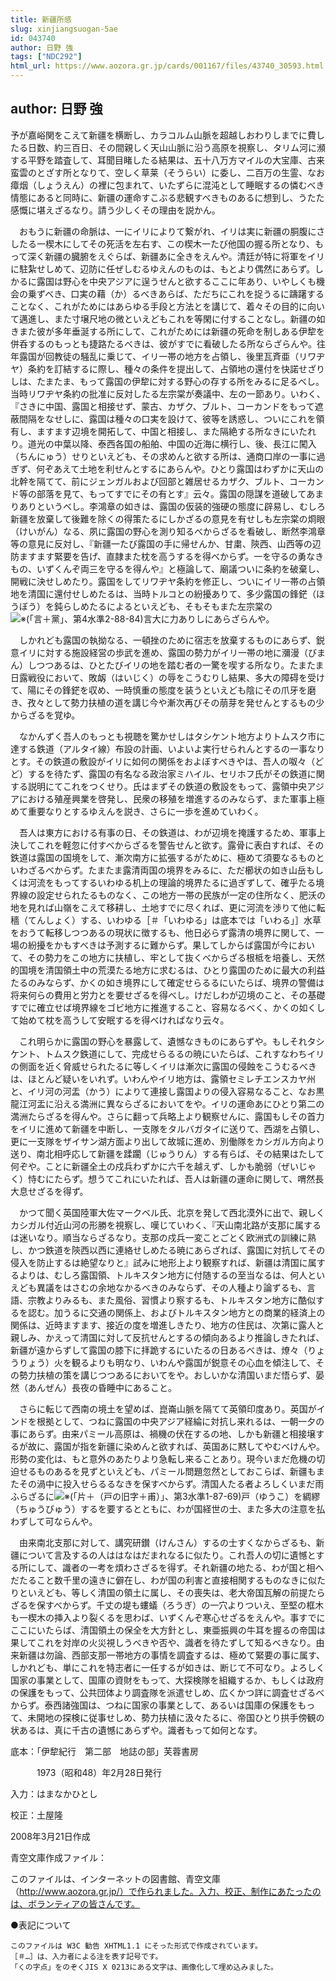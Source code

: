 ```yaml
---
title: 新疆所感
slug: xinjiangsuogan-5ae
id: 043740
author: 日野 強
tags: ["NDC292"]
html_url: https://www.aozora.gr.jp/cards/001167/files/43740_30593.html
---
```


## author: 日野 強

予が嘉峪関をこえて新疆を横断し、カラコルム山脈を超越しおわりしまでに費したる日数、約三百日、その間親しく天山山脈に沿う高原を視察し、タリム河に瀕する平野を踏査して、耳聞目睹したる結果は、五十八万方マイルの大宝庫、古来蛮雲のとざす所となりて、空しく草莱（そうらい）に委し、二百万の生霊、なお瘴烟（しょうえん）の裡に包まれて、いたずらに混沌として睡眠するの憐むべき情態にあると同時に、新疆の運命すこぶる悲観すべきものあるに想到し、うたた感慨に堪えざるなり。請う少しくその理由を説かん。

　おもうに新疆の命脈は、一にイリによりて繋がれ、イリは実に新疆の胴腹にさしたる一楔木にしてその死活を左右す、この楔木一たび他国の握る所となり、もって深く新疆の臓腑をえぐらば、新疆あに全きをえんや。清廷が特に将軍をイリに駐紮せしめて、辺防に任ぜしむるゆえんのものは、もとより偶然にあらず。しかるに露国は野心を中央アジアに逞うせんと欲するここに年あり、いやしくも機会の乗ずべき、口実の藉（か）るべきあらば、ただちにこれを捉うるに躊躇することなく、これがためにはあらゆる手段と方法とを講じて、着々その目的に向いて邁進し、また寸壌尺地の微といえどもこれを等閑に付することなし。新疆の如きまた彼が多年垂涎する所にして、これがためには新疆の死命を制しある伊犂を併呑するのもっとも捷路たるべきは、彼がすでに看破したる所ならざらんや。往年露国が回教徒の騒乱に乗じて、イリ一帯の地方を占領し、後里瓦斉亜（リワヂヤ）条約を訂結するに際し、種々の条件を提出して、占領地の還付を快諾せざりしは、たまたま、もって露国の伊犂に対する野心の存する所をみるに足るべし。当時リワヂヤ条約の批准に反対したる左宗棠が奏議中、左の一節あり。いわく、『さきに中国、露国と相接せず、蒙古、カザク、ブルト、コーカンドをもって遮蔽間隔をなせしに、露国は種々の口実を設けて、彼等を誘惑し、ついにこれを領有し、ますます辺境を開拓して、中国と相接し、また隔絶する所なきにいたれり。道光の中葉以降、泰西各国の船舶、中国の近海に横行し、後、長江に闖入（ちんにゅう）せりといえども、その求めんと欲する所は、通商口岸の一事に過ぎず、何ぞあえて土地を利せんとするにあらんや。ひとり露国はわずかに天山の北幹を隔てて、前にジェンガルおよび回部と雑居せるカザク、ブルト、コーカンド等の部落を見て、もってすでにその有とす』云々。露国の隠謀を道破してあまりありというべし。李鴻章の如きは、露国の仮装的強硬の態度に辟易し、むしろ新疆を放棄して後難を除くの得策たるにしかざるの意見を有せしも左宗棠の烱眼（けいがん）なる、夙に露国の野心を測り知るべからざるを看破し、断然李鴻章等の意見に反対し、『新疆一たび露国の手に帰せんか、甘粛、陝西、山西等の辺防ますます緊要を告げ、直隷また枕を高うするを得べからず。一を守るの勇なきもの、いずくんぞ両三を守るを得んや』と極論して、廟議ついに条約を破棄し、開戦に決せしめたり。露国をしてリワヂヤ条約を修正し、ついにイリ一帯の占領地を清国に還付せしめたるは、当時トルコとの紛擾ありて、多少露国の鋒鋩（ほうぼう）を鈍らしめたるによるといえども、そもそもまた左宗棠の![※(「言＋黨」、第4水準2-88-84)](https://www.aozora.gr.jp/cards/001167/files/../../../gaiji/2-88/2-88-84.png)言大に力ありしにあらざらんや。

　しかれども露国の執拗なる、一頓挫のために宿志を放棄するものにあらず、鋭意イリに対する施設経営の歩武を進め、露国の勢力がイリ一帯の地に瀰漫（びまん）しつつあるは、ひとたびイリの地を踏む者の一驚を喫する所なり。たまたま日露戦役において、敗衂（はいじく）の辱をこうむりし結果、多大の障碍を受けて、陽にその鋒鋩を収め、一時慎重の態度を装うといえども陰にその爪牙を磨き、孜々として勢力扶植の道を講じ今や漸次再びその萠芽を発せんとするもの少からざるを覚ゆ。

　なかんずく吾人のもっとも視聴を驚かせしはタシケント地方よりトムスク市に達する鉄道（アルタイ線）布設の計画、いよいよ実行せられんとするの一事なりとす。その鉄道の敷設がイリに如何の関係をおよぼすべきやは、吾人の呶々（どど）するを待たず、露国の有名なる政治家ミハイル、セリホフ氏がその鉄道に関する説明にてこれをつくせり。氏はまずその鉄道の敷設をもって、露領中央アジアにおける殖産興業を啓発し、民衆の移殖を増進するのみならず、また軍事上極めて重要なりとするゆえんを説き、さらに一歩を進めていわく。


　吾人は東方における有事の日、その鉄道は、わが辺境を掩護するため、軍事上決してこれを軽忽に付すべからざるを警告せんと欲す。露骨に表白すれば、その鉄道は露国の国境をして、漸次南方に拡張するがために、極めて須要なるものといわざるべからず。たまたま露清両国の境界をみるに、ただ櫛状の如き山岳もしくは河流をもってするいわゆる机上の理論的境界たるに過ぎずして、確乎たる境界線の設定せられたるものなく、この地方一帯の民族が一定の住所なく、肥沃の地を見れば山嶺をこえて移耕し、土地すでに尽くれば、更に河流を渉りて他に転穡（てんしょく）する、いわゆる［＃「いわゆる」は底本では「いわる」］水草をおうて転移しつつあるの現状に徴するも、他日必らず露清の境界に関して、一場の紛擾をかもすべきは予測するに難からず。果してしからば露国が今において、その勢力をこの地方に扶植し、牢として抜くべからざる根柢を培養し、天然的国境を清国領土中の荒漠たる地方に求むるは、ひとり露国のために最大の利益たるのみならず、かくの如き境界にして確定せらるるにいたらば、境界の警備は将来何らの費用と労力とを要せざるを得べし。けだしわが辺境のこと、その基礎すでに確立せば境界線をゴビ地方に推進すること、容易なるべく、かくの如くして始めて枕を高うして安眠するを得べければなり云々。



　これ明らかに露国の野心を暴露して、遺憾なきものにあらずや。もしそれタシケント、トムスク鉄道にして、完成せらるるの暁にいたらば、これすなわちイリの側面を近く脅威せられたるに等しくイリは漸次に露国の侵蝕をこうむるべきは、ほとんど疑いをいれず。いわんやイリ地方は、露領セミレチエンスカヤ州と、イリ河の河盂（かう）によりて連接し露国よりの侵入容易なること、なお黒龍江河盂に沿える満洲に異ならざるにおいてをや。イリの運命あにひとり第二の満洲たらざるを得んや。さらに翻って兵略上より観察せんに、露国もしその首力をイリに進めて新疆を中断し、一支隊をタルバガタイに送りて、西湖を占領し、更に一支隊をザイサン湖方面より出して故城に進め、別働隊をカシガル方向より送り、南北相呼応して新疆を蹂躙（じゅうりん）する有らば、その結果はたして何ぞや。ことに新疆全土の戍兵わずかに六千を越えず、しかも脆弱（ぜいじゃく）恃むにたらず。想うてこれにいたれば、吾人は新疆の運命に関して、喟然長大息せざるを得ず。

　かつて聞く英国陸軍大佐マークベル氏、北京を発して西北漠外に出で、親しくカシガル付近山河の形勝を視察し、嘆じていわく、『天山南北路が支那に属するは迷いなり。順当ならざるなり。支那の戍兵一変ことごとく欧洲式の訓練に熟し、かつ鉄道を陝西以西に連絡せしめたる暁にあらざれば、露国に対抗してその侵入を防止するは絶望なりと』試みに地形上より観察すれば、新疆は清国に属するよりは、むしろ露国領、トルキスタン地方に付随するの至当なるは、何人といえども異議をはさむの余地なかるべきのみならず、その人種より論ずるも、言語、宗教よりみるも、また風俗、習慣より察するも、トルキスタン地方に酷似するを認む。加うるに交通の関係上、およびトルキスタン地方との商業的経済上の関係は、近時ますます、接近の度を増進しきたり、地方の住民は、次第に露人と親しみ、かえって清国に対して反抗せんとするの傾向あるより推論しきたれば、新疆が遠からずして露国の膝下に拝跪するにいたるの日あるべきは、燎々（りょうりょう）火を観るよりも明なり、いわんや露国が鋭意その心血を傾注して、その勢力扶植の策を講じつつあるにおいてをや。おしいかな清国いまだ悟らず、晏然（あんぜん）長夜の昏睡中にあること。

　さらに転じて西南の境土を望めば、崑崙山脈を隔てて英領印度あり。英国がインドを根拠として、つねに露国の中央アジア経綸に対抗し来れるは、一朝一夕の事にあらず。由来パミール高原は、禍機の伏在するの地、しかも新疆と相接壌するが故に、露国が指を新疆に染めんと欲すれば、英国あに黙してやむべけんや。形勢の変化は、もと意外のあたりより急転し来ることあり。現今いまだ危機の切迫せるものあるを見ずといえども、パミール問題忽然としておこらば、新疆もまたその渦中に投入せらるるなきを保すべからず。清国人たる者よろしくいまだ雨ふらざるに![※(「片＋（戸の旧字＋甫）」、第3水準1-87-69)](https://www.aozora.gr.jp/cards/001167/files/../../../gaiji/1-87/1-87-69.png)戸（ゆうこ）を綢繆（ちゅうびゅう）するを要するとともに、わが国経世の士、また多大の注意を払わずして可ならんや。

　由来南北支那に対して、講究研鑚（けんさん）するの士すくなからざるも、新疆について言及するの人ははなはだまれなるに似たり。これ吾人の切に遺憾とする所にして、識者の一考を煩わさざるを得ず。それ新疆の地たる、わが国と相へだたること数千里の遠きに僻在し、わが国の利害と直接相関するものなきに似たりといえども、等しく清国の領土に属し、その喪失は、老大帝国瓦解の前提たらざるを保すべからず。千丈の堤も螻蟻（ろうぎ）の一穴よりついえ、至堅の框木も一楔木の挿入より裂くるを思わば、いずくんぞ寒心せざるをえんや。事すでにここにいたらば、清国領土の保全を大方針とし、東亜振興の牛耳を握るの帝国は果してこれを対岸の火災視しうべきや否や、識者を待たずして知るべきなり。由来新疆は勿論、西部支那一帯地方の事情を調査するは、極めて緊要の事に属す、しかれども、単にこれを特志者に一任するが如きは、断じて不可なり。よろしく国家の事業として、国庫の資財をもって、大探検隊を組織するか、もしくは政府の保護をもって、公共団体より調査隊を派遣せしめ、広くかつ詳に調査せざるべからず。泰西諸強国は、つねに国家の事業として、あるいは国庫の保護をもって、未開地の探検に従事せしめ、勢力扶植に汲々たるに、帝国ひとり拱手傍観の状あるは、真に千古の遺憾にあらずや。識者もって如何となす。













底本：「伊犂紀行　第二部　地誌の部」芙蓉書房


　　　1973（昭和48）年2月28日発行

入力：はまなかひとし

校正：土屋隆

2008年3月21日作成

青空文庫作成ファイル：

このファイルは、インターネットの図書館、青空文庫（http://www.aozora.gr.jp/）で作られました。入力、校正、制作にあたったのは、ボランティアの皆さんです。











●表記について


	このファイルは W3C 勧告 XHTML1.1 にそった形式で作成されています。
	［＃…］は、入力者による注を表す記号です。
	「くの字点」をのぞくJIS X 0213にある文字は、画像化して埋め込みました。